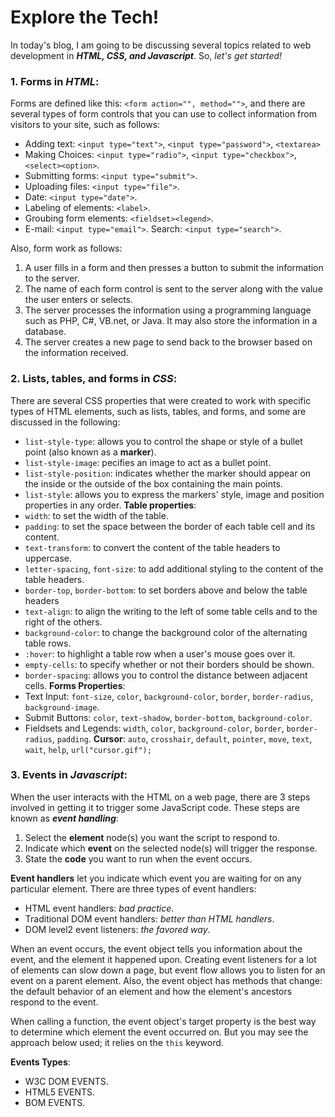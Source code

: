 
# Explore the Tech!

In today's blog, I am going to be discussing several topics related to web development in ***HTML, CSS, and Javascript***. So, _let's get started!_

### 1. Forms in _HTML_:
Forms are defined like this: `<form action="", method="">`, and there are several types of form controls that you can use to collect information from visitors to your site, such as follows:
* Adding text: `<input type="text">`, `<input type="password">`, `<textarea>` 
* Making Choices: `<input type="radio">`, `<input type="checkbox">`, `<select><option>`.
* Submitting forms: `<input type="submit">`.
* Uploading files: `<input type="file">`.
* Date: `<input type="date">`.
* Labeling of elements: `<label>`.
* Groubing form elements: `<fieldset><legend>`.
* E-mail: `<input type="email">`.
Search: `<input type="search">`.

Also, form work as follows:
1. A user fills in a form and then presses a button to submit the information to the server.
2. The name of each form control is sent to the server along with the value the user enters or selects.
3. The server processes the information using a programming language such as PHP, C#, VB.net, or Java. It may also store the information in a database.
4. The server creates a new page to send back to the browser based on the information received.


### 2. Lists, tables, and forms in _CSS_:
There are several CSS properties that were created to work with specific types of HTML elements, such as lists, tables, and forms, and some are discussed in the following:
* `list-style-type`: allows you to control the shape or style of a bullet point (also known as a **marker**).
* `list-style-image`: pecifies an image to act as a bullet point.
* `list-style-position`: indicates whether the marker should appear on the inside or the outside of the box containing the main points.
* `list-style`: allows you to express the markers' style, image and position properties in any order.
**Table properties**: 
* `width`: to set the width of the table.
* `padding`: to set the space between the border of each table cell and its content.
* `text-transform`: to convert the content of the table headers to uppercase.
* `letter-spacing`, `font-size`: to add additional styling to the content of the table headers.
* `border-top`, `border-bottom`: to set borders above and below the table headers
* `text-align`: to align the writing to the left of some table cells and to the right of the others.
* `background-color`: to change the background color of the alternating table rows.
* `:hover`: to highlight a table row when a user's mouse goes over it.
* `empty-cells`: to specify whether or not their borders should be shown.
* `border-spacing`: allows you to control the distance between adjacent cells.
**Forms Properties**:
* Text Input: `font-size`, `color`, `background-color`, `border`, `border-radius`, `background-image`.
* Submit Buttons: `color`, `text-shadow`, `border-bottom`, `background-color`.
* Fieldsets and Legends: `width`, `color`, `background-color`, `border`, `border-radius`, `padding`.
**Cursor**: `auto`, `crosshair`, `default`, `pointer`, `move`, `text`, `wait`, `help`, `url("cursor.gif");`


### 3. Events in _Javascript_:
When the user interacts with the HTML on a web page, there are 3 steps involved in getting it to trigger some JavaScript code. These steps are known as ***event handling***:
1. Select the **element** node(s) you want the script to respond to.
2. Indicate which **event** on the selected node(s) will trigger the response.
3. State the **code** you want to run when the event occurs.

**Event handlers** let you indicate which event you are waiting for on any particular element. There are three types of event handlers: 
* HTML event handlers: _bad practice_.
* Traditional DOM event handlers: _better than HTML handlers_.
* DOM level2 event listeners: _the favored way_.

When an event occurs, the event object tells you information about the event, and the element it happened upon. Creating event listeners for a lot of elements can slow down a page, but event flow allows you to listen for an event on a parent element. Also, the event object has methods that change: the default behavior of an element and how the element's ancestors respond to the event.

When calling a function, the event object's target property is the best way to determine which element the event occurred on. But you may see the approach below used; it relies on the `this` keyword.

**Events Types**:
* W3C DOM EVENTS.
* HTML5 EVENTS.
* BOM EVENTS.
